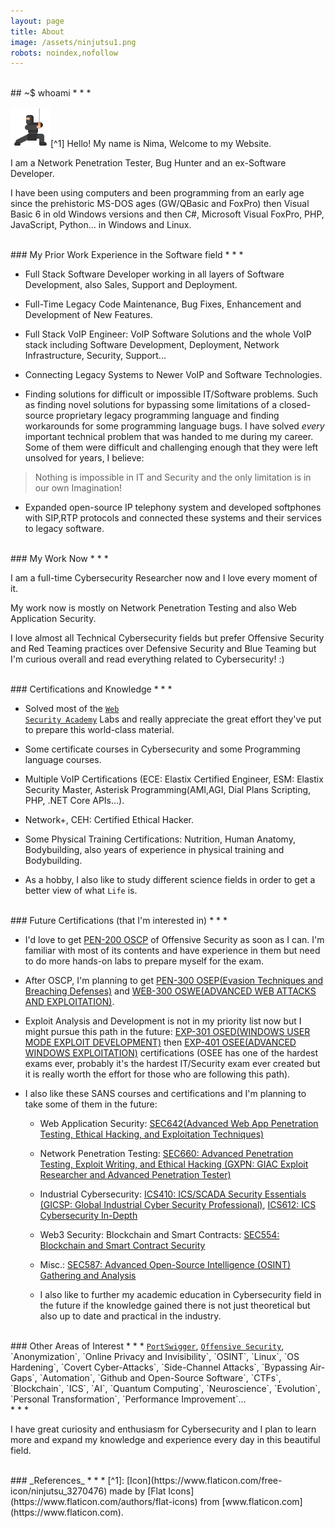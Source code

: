 ```yaml
---
layout: page
title: About
image: /assets/ninjutsu1.png
robots: noindex,nofollow
---
```


<br>
## ~$ whoami
* * *

![](/assets/ninjutsu1.png)[^1] Hello! My name is Nima, Welcome to my Website.

I am a Network Penetration Tester, Bug Hunter and an ex-Software Developer.

I have been using computers and been programming from an early age since the prehistoric MS-DOS ages (GW/QBasic and FoxPro) then Visual Basic 6 in old Windows versions and then C#, Microsoft Visual FoxPro, PHP, JavaScript, Python... in Windows and Linux.

<br>
### My Prior Work Experience in the Software field
* * *

* Full Stack Software Developer working in all layers of Software Development, also Sales, Support and Deployment.

* Full-Time Legacy Code Maintenance, Bug Fixes, Enhancement and Development of New Features.

* Full Stack VoIP Engineer: VoIP Software Solutions and the whole VoIP stack including Software Development, Deployment, Network Infrastructure, Security, Support...

* Connecting Legacy Systems to Newer VoIP and Software Technologies.

* Finding solutions for difficult or impossible IT/Software problems. Such as finding novel solutions for bypassing some limitations of a closed-source proprietary legacy programming language and finding workarounds for some programming language bugs. I have solved _every_ important technical problem that was handed to me during my career. Some of them were difficult and challenging enough that they were left unsolved for years, I believe:

> Nothing is impossible in IT and Security and the only limitation is in our own Imagination!

* Expanded open-source IP telephony system and developed softphones with SIP,RTP protocols and connected these systems and their services to legacy software.  

<br>
### My Work Now
* * *

I am a full-time Cybersecurity Researcher now and I love every moment of it.

My work now is mostly on Network Penetration Testing and also Web Application Security.

I love almost all Technical Cybersecurity fields but prefer Offensive Security and Red Teaming practices over Defensive Security and Blue Teaming but I'm curious overall and read everything related to Cybersecurity! :)

<br>
### Certifications and Knowledge
* * *

* Solved most of the <a href="https://portswigger.net/web-security/learning-path" class="no-decoration"><code class="language-plaintext highlighter-rouge">Web Security Academy</code></a> Labs and really appreciate the great effort they've put to prepare this world-class material.

* Some certificate courses in Cybersecurity and some Programming language courses.

* Multiple VoIP Certifications (ECE: Elastix Certified Engineer, ESM: Elastix Security Master, Asterisk Programming(AMI,AGI, Dial Plans Scripting, PHP, .NET Core APIs...).

* Network+, CEH: Certified Ethical Hacker.

* Some Physical Training Certifications: Nutrition, Human Anatomy, Bodybuilding, also years of experience in physical training and Bodybuilding.

* As a hobby, I also like to study different science fields in order to get a better view of what `Life` is.

<br>
### Future Certifications (that I'm interested in)
* * *

- I'd love to get [PEN-200 OSCP](https://www.offensive-security.com/pwk-oscp/) of Offensive Security as soon as I can. I'm familiar with most of its contents and have experience in them but need to do more hands-on labs to prepare myself for the exam.

- After OSCP, I'm planning to get [PEN-300 OSEP(Evasion Techniques and Breaching Defenses)](https://www.offensive-security.com/pen300-osep/) and [WEB-300 OSWE(ADVANCED WEB ATTACKS AND EXPLOITATION)](https://www.offensive-security.com/awae-oswe/).

- Exploit Analysis and Development is not in my priority list now but I might pursue this path in the future: [EXP-301 OSED(WINDOWS USER MODE EXPLOIT DEVELOPMENT)](https://www.offensive-security.com/exp301-osed/) then [EXP-401 OSEE(ADVANCED WINDOWS EXPLOITATION)](https://www.offensive-security.com/awe-osee/) certifications (OSEE has one of the hardest exams ever, probably it's the hardest IT/Security exam ever created but it is really worth the effort for those who are following this path).

- I also like these SANS courses and certifications and I'm planning to take some of them in the future:

  - Web Application Security: [SEC642(Advanced Web App Penetration Testing, Ethical Hacking, and Exploitation Techniques)](https://www.sans.org/cyber-security-courses/advanced-web-app-penetration-testing-ethical-hacking/)

  - Network Penetration Testing: [SEC660: Advanced Penetration Testing, Exploit Writing, and Ethical Hacking (GXPN: GIAC Exploit Researcher and Advanced Penetration Tester)](https://www.sans.org/cyber-security-courses/advanced-penetration-testing-exploits-ethical-hacking/)

  - Industrial Cybersecurity: [ICS410: ICS/SCADA Security Essentials (GICSP: Global Industrial Cyber Security Professional)](https://www.sans.org/cyber-security-courses/ics-scada-cyber-security-essentials/), [ICS612: ICS Cybersecurity In-Depth](https://www.sans.org/cyber-security-courses/ics-cyber-security-in-depth/)

  - Web3 Security: Blockchain and Smart Contracts: [SEC554: Blockchain and Smart Contract Security](https://www.sans.org/cyber-security-courses/blockchain-smart-contract-security)

  - Misc.: [SEC587: Advanced Open-Source Intelligence (OSINT) Gathering and Analysis](https://www.sans.org/cyber-security-courses/advanced-open-source-intelligence-gathering-analysis/)

  - I also like to further my academic education in Cybersecurity field in the future if the knowledge gained there is not just theoretical but also up to date and practical in the industry.

<br>
### Other Areas of Interest
* * *
<a href="https://portswigger.net/" class="no-decoration"><code class="language-plaintext highlighter-rouge">PortSwigger</code></a>, <a href="https://www.offensive-security.com/" class="no-decoration"><code class="language-plaintext highlighter-rouge">Offensive Security</code></a>, `Anonymization`, `Online Privacy and Invisibility`, `OSINT`, `Linux`, `OS Hardening`, `Covert Cyber-Attacks`, `Side-Channel Attacks`, `Bypassing Air-Gaps`, `Automation`, `Github and Open-Source Software`, `CTFs`, `Blockchain`, `ICS`, `AI`, `Quantum Computing`, `Neuroscience`, `Evolution`, `Personal Transformation`, `Performance Improvement`...

<br>
* * *

I have great curiosity and enthusiasm for Cybersecurity and I plan to learn more and expand my knowledge and experience every day in this beautiful field.

<br>
### _References_
* * *
[^1]: [Icon](https://www.flaticon.com/free-icon/ninjutsu_3270476) made by [Flat Icons](https://www.flaticon.com/authors/flat-icons) from [www.flaticon.com](https://www.flaticon.com).